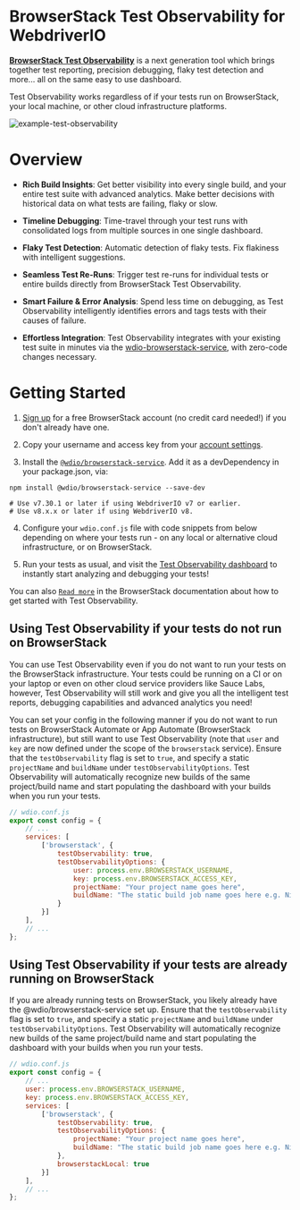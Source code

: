 BrowserStack Test Observability for WebdriverIO
========


[**BrowserStack Test Observability**](https://www.browserstack.com/test-observability) is a next generation tool which brings together test reporting, precision debugging, flaky test detection and more... all on the same easy to use dashboard.

Test Observability works regardless of if your tests run on BrowserStack, your local machine, or other cloud infrastructure platforms.

![example-test-observability](https://media.giphy.com/media/v1.Y2lkPTc5MGI3NjExMWY0N2NhMjQ2NmRlMzE2ZDljYWYzZmI3Mzc4OGIyMmZmZTgwOWZmMSZjdD1n/Kyd7wYJAANRu6vS2R8/giphy.gif)  


Overview
========
- **Rich Build Insights**: Get better visibility into every single build, and your entire test suite with advanced analytics. Make better decisions with historical data on what tests are failing, flaky or slow.

- **Timeline Debugging**: Time-travel through your test runs with consolidated logs from multiple sources in one single dashboard.

- **Flaky Test Detection**: Automatic detection of flaky tests. Fix flakiness with intelligent suggestions.

- **Seamless Test Re-Runs**: Trigger test re-runs for individual tests or entire builds directly from BrowserStack Test Observability.

- **Smart Failure & Error Analysis**: Spend less time on debugging, as Test Observability intelligently identifies errors and tags tests with their causes of failure.

- **Effortless Integration**: Test Observability integrates with your existing test suite in minutes via the [wdio-browserstack-service](https://webdriver.io/docs/browserstack-service), with zero-code changes necessary.


Getting Started
===============
1. [Sign up](https://www.browserstack.com/users/sign_up?ref=observability) for a free BrowserStack account (no credit card needed!) if you don't already have one.

2. Copy your username and access key from your [account settings](https://www.browserstack.com/accounts/profile).

3. Install the [`@wdio/browserstack-service`](https://webdriver.io/docs/browserstack-service). Add it as a devDependency in your package.json, via:

```
npm install @wdio/browserstack-service --save-dev

# Use v7.30.1 or later if using WebdriverIO v7 or earlier.
# Use v8.x.x or later if using WebdriverIO v8.
```

4. Configure your `wdio.conf.js` file with code snippets from below depending on where your tests run - on any local or alternative cloud infrastructure, or on BrowserStack. 

5. Run your tests as usual, and visit the [Test Observability dashboard](https://observability.browserstack.com/) to instantly start analyzing and debugging your tests!

You can also [`Read more`](https://www.browserstack.com/docs/test-observability/quick-start/webdriverio#Tests_running_locally_or_elsewhere) in the BrowserStack documentation about how to get started with Test Observability.


Using Test Observability if your tests do not run on BrowserStack
----------------
You can use Test Observability even if you do not want to run your tests on the BrowserStack infrastructure. Your tests could be running on a CI or on your laptop or even on other cloud service providers like Sauce Labs, however, Test Observability will still work and give you all the intelligent test reports, debugging capabilities and advanced analytics you need!

You can set your config in the following manner if you do not want to run tests on BrowserStack Automate or App Automate (BrowserStack infrastructure), but still want to use Test Observability (note that `user` and `key` are now defined under the scope of the `browserstack` service). Ensure that the `testObservability` flag is set to `true`, and specify a static `projectName` and `buildName` under `testObservabilityOptions`. Test Observability will automatically recognize new builds of the same project/build name and start populating the dashboard with your builds when you run your tests.

```js
// wdio.conf.js
export const config = {
    // ...
    services: [
        ['browserstack', {
            testObservability: true,
            testObservabilityOptions: {
                user: process.env.BROWSERSTACK_USERNAME,
                key: process.env.BROWSERSTACK_ACCESS_KEY,
                projectName: "Your project name goes here",
                buildName: "The static build job name goes here e.g. Nightly regression"
            }
        }]
    ],
    // ...
};
```


Using Test Observability if your tests are already running on BrowserStack
----------------

If you are already running tests on BrowserStack, you likely already have the @wdio/browserstack-service set up. Ensure that the `testObservability` flag is set to `true`, and specify a static `projectName` and `buildName` under `testObservabilityOptions`. Test Observability will automatically recognize new builds of the same project/build name and start populating the dashboard with your builds when you run your tests.

```js
// wdio.conf.js
export const config = {
    // ...
    user: process.env.BROWSERSTACK_USERNAME,
    key: process.env.BROWSERSTACK_ACCESS_KEY,
    services: [
        ['browserstack', {
            testObservability: true,
            testObservabilityOptions: {
                projectName: "Your project name goes here",
                buildName: "The static build job name goes here e.g. Nightly regression"
            },
            browserstackLocal: true
        }]
    ],
    // ...
};
```

